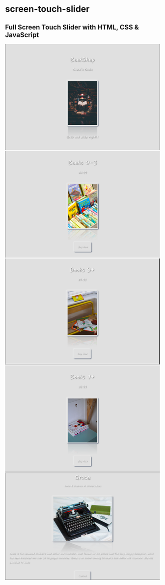 # screen-touch-slider
## Full Screen Touch Slider with HTML, CSS & JavaScript
<img src="images/i1.png">
<img src="images/i2.png">
<img src="images/i3.png">
<img src="images/i4.png">
<img src="images/i5.png">
